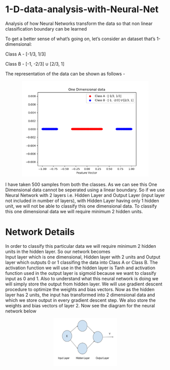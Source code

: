 # 1-D-data-analysis-with-Neural-Net
Analysis of how Neural Networks transform the data so that non linear classification boundary can be learned

<p>To get a better sense of what’s going on, let’s consider an dataset that’s 1-dimensional: </p>
<p>Class A - [-1/3, 1/3]</p>
<p>Class B - [-1, -2/3] &cup; [2/3, 1]</p>

The representation of the data can be shown as follows -
</br>
<p align="center">
  <img src="/Plots/One-Dimensional-data.png" alt="One dimensional data with two classes" height="300" width="400" />
</p>

<p> I have taken 500 samples from both the classes. As we can see this One Dimensional data cannot be seperated using a linear boundary. So if we use Neural Network with 2 layers i.e. Hidden Layer and Output Layer (input layer not included in number of layers), with Hidden Layer having only 1 hidden unit, we will not be able to classify this one dimensional data. To classify this one dimensional data we will require minimum 2 hidden units.</p>

# Network Details
<p> In order to classify this particular data we will require minimum 2 hidden units in the hidden layer. So our network becomes</br> Input layer which is one dimensional, Hidden layer with 2 units and Output layer which outputs 0 or 1 classifing the data into Class A or Class B. The activation function we will use in the hidden layer is Tanh and activation function used in the output layer is sigmoid because we want to classify input as 0 and 1. Also to understand what this neural network is doing we will simply store the output from hidden layer. We will use gradient descent procedure to optimize the weights and bias vectors. Now as the hidden layer has 2 units, the input has transformed into 2 dimensional data and which we store output in every gradient descent step. We also store the weights and bias vectors of layer 2. Now see the diagram for the neural network below</p>
<p align="center">
  <img src="/Plots/1-D-NN.PNG" alt="Neural Network for 2 class problem" height="150" width="200" />
</p>
